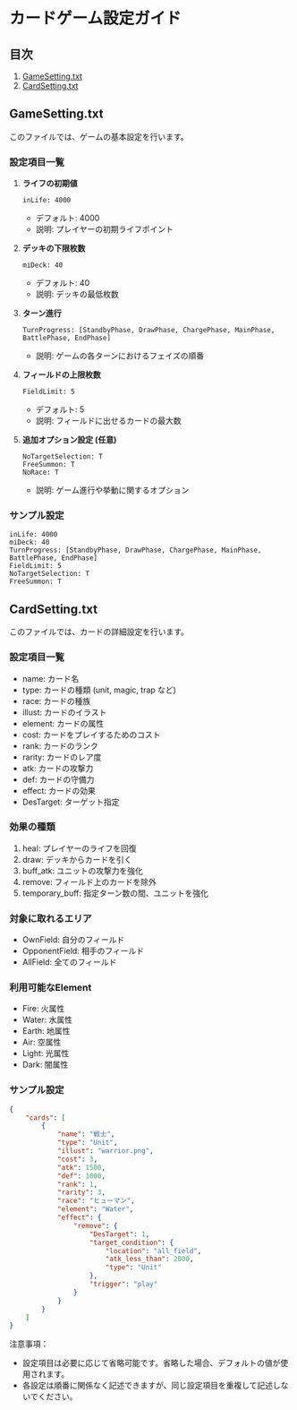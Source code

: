 
# カードゲーム設定ガイド

## 目次
1. [GameSetting.txt](#gamesettingtxt)
2. [CardSetting.txt](#cardsettingtxt)

## GameSetting.txt

このファイルでは、ゲームの基本設定を行います。

### 設定項目一覧

1. **ライフの初期値**
   ```
   inLife: 4000
   ```
   - デフォルト: 4000
   - 説明: プレイヤーの初期ライフポイント

2. **デッキの下限枚数**
   ```
   miDeck: 40
   ```
   - デフォルト: 40
   - 説明: デッキの最低枚数

3. **ターン進行**
   ```
   TurnProgress: [StandbyPhase, DrawPhase, ChargePhase, MainPhase, BattlePhase, EndPhase]
   ```
   - 説明: ゲームの各ターンにおけるフェイズの順番

4. **フィールドの上限枚数**
   ```
   FieldLimit: 5
   ```
   - デフォルト: 5
   - 説明: フィールドに出せるカードの最大数

5. **追加オプション設定 (任意)**
   ```
   NoTargetSelection: T
   FreeSummon: T
   NoRace: T
   ```
   - 説明: ゲーム進行や挙動に関するオプション

### サンプル設定

```
inLife: 4000
miDeck: 40
TurnProgress: [StandbyPhase, DrawPhase, ChargePhase, MainPhase, BattlePhase, EndPhase]
FieldLimit: 5
NoTargetSelection: T
FreeSummon: T
```

## CardSetting.txt

このファイルでは、カードの詳細設定を行います。

### 設定項目一覧

- name: カード名
- type: カードの種類 (unit, magic, trap など)
- race: カードの種族
- illust: カードのイラスト
- element: カードの属性
- cost: カードをプレイするためのコスト
- rank: カードのランク
- rarity: カードのレア度
- atk: カードの攻撃力
- def: カードの守備力
- effect: カードの効果
- DesTarget: ターゲット指定

### 効果の種類

1. heal: プレイヤーのライフを回復
2. draw: デッキからカードを引く
3. buff_atk: ユニットの攻撃力を強化
4. remove: フィールド上のカードを除外
5. temporary_buff: 指定ターン数の間、ユニットを強化

### 対象に取れるエリア

- OwnField: 自分のフィールド
- OpponentField: 相手のフィールド
- AllField: 全てのフィールド

### 利用可能なElement

- Fire: 火属性
- Water: 水属性
- Earth: 地属性
- Air: 空属性
- Light: 光属性
- Dark: 闇属性

### サンプル設定

```json
{
    "cards": [
        {
            "name": "戦士",
            "type": "Unit",
            "illust": "warrior.png",
            "cost": 3,
            "atk": 1500,
            "def": 1000,
            "rank": 1,
            "rarity": 3,
            "race": "ヒューマン",
            "element": "Water",
            "effect": {
                "remove": {
                    "DesTarget": 1,
                    "target_condition": {
                        "location": "all_field",
                        "atk_less_than": 2000,
                        "type": "Unit"
                    },
                    "trigger": "play"
                }
            }
        }
    ]
}
```

注意事項：
- 設定項目は必要に応じて省略可能です。省略した場合、デフォルトの値が使用されます。
- 各設定は順番に関係なく記述できますが、同じ設定項目を重複して記述しないでください。

